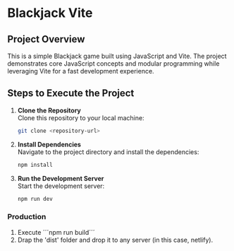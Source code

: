 # Blackjack Vite

## Project Overview
This is a simple Blackjack game built using JavaScript and Vite. The project demonstrates core JavaScript concepts and modular programming while leveraging Vite for a fast development experience.

## Steps to Execute the Project

1. **Clone the Repository**  
   Clone this repository to your local machine:
   ```bash
   git clone <repository-url>
   ```

2. **Install Dependencies**  
   Navigate to the project directory and install the dependencies:
   ```bash
   npm install
   ```

3. **Run the Development Server**  
   Start the development server:
   ```bash
   npm run dev
   ```

### Production
1. Execute ´´´npm run build´´´
2. Drap the 'dist' folder and drop it to any server (in this case, netlify).